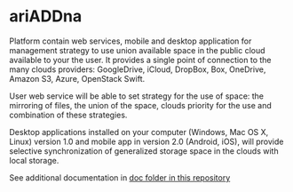# ariADDna

Platform contain web services, mobile and desktop application for management strategy to use union available space in the public cloud available to your the user. It provides a single point of connection to the many clouds providers: GoogleDrive, iCloud, DropBox, Box, OneDrive, Amazon S3, Azure, OpenStack Swift.

User web service will be able to set strategy for the use of space: the mirroring of files, the union of the space, clouds priority for the use and combination of these strategies.

Desktop applications installed on your computer (Windows, Mac OS X, Linux) version 1.0 and mobile app in version 2.0 (Android, iOS), will provide selective synchronization of generalized storage space in the clouds with local storage.

See additional documentation in [doc folder in this repository](https://github.com/StnetixDevTeam/ariADDna/tree/master/doc)
